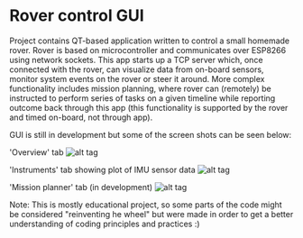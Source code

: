 # Rover control GUI

Project contains QT-based application written to control a small homemade rover. Rover is based on microcontroller and communicates over ESP8266 using network sockets. This app starts up a TCP server which, once connected with the rover, can visualize data from on-board sensors, monitor system events on the rover or steer it around. More complex functionality includes mission planning, where rover can (remotely) be instructed to perform series of tasks on a given timeline while reporting outcome back through this app (this functionality is supported by the rover and timed on-board, not through app).

GUI is still in development but some of the screen shots can be seen below:


'Overview' tab
![alt tag](https://hsr.duckdns.org/images/roverGUI/guiOver.png)


'Instruments' tab showing plot of IMU sensor data
![alt tag](https://hsr.duckdns.org/images/roverGUI/guiInstr.png)


'Mission planner' tab (in development)
![alt tag](https://hsr.duckdns.org/images/roverGUI/guiMiss.png)


Note: This is mostly educational project, so some parts of the code might be considered "reinventing he wheel" but were made in order to get a better understanding of coding principles and practices :)
